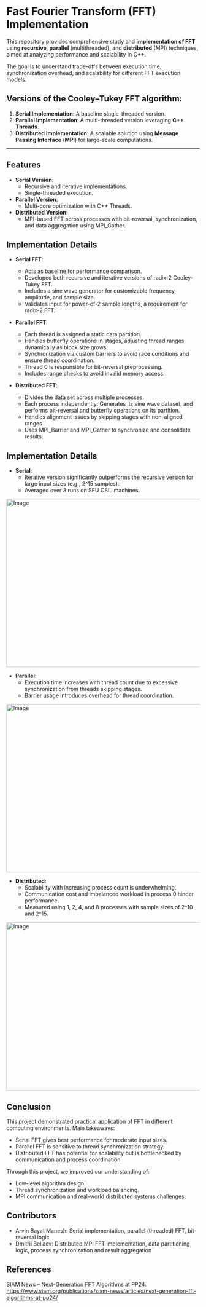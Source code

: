 # Fast Fourier Transform (FFT) Implementation

  This repository provides comprehensive study and **implementation of FFT** using **recursive**, **parallel** (multithreaded), and **distributed** (MPI) techniques, aimed at analyzing performance and scalability in C++.
  
  The goal is to understand trade-offs between execution time, synchronization overhead, and scalability for different FFT execution models.

## Versions of the Cooley–Tukey FFT algorithm:
1. **Serial Implementation**: A baseline single-threaded version.
2. **Parallel Implementation**: A multi-threaded version leveraging **C++ Threads**.
3. **Distributed Implementation**: A scalable solution using **Message Passing Interface** (**MPI**) for large-scale computations.

---

## Features
- **Serial Version**:
  - Recursive and iterative implementations.
  - Single-threaded execution.
- **Parallel Version**:
  - Multi-core optimization with C++ Threads.
- **Distributed Version**:
  - MPI-based FFT across processes with bit-reversal, synchronization, and data aggregation using MPI_Gather.


## Implementation Details
- **Serial FFT**:
  - Acts as baseline for performance comparison.
  - Developed both recursive and iterative versions of radix-2 Cooley-Tukey FFT.
  - Includes a sine wave generator for customizable frequency, amplitude, and sample size.
  - Validates input for power-of-2 sample lengths, a requirement for radix-2 FFT.

- **Parallel FFT**:
  - Each thread is assigned a static data partition.
  - Handles butterfly operations in stages, adjusting thread ranges dynamically as block size grows.
  - Synchronization via custom barriers to avoid race conditions and ensure thread coordination.
  - Thread 0 is responsible for bit-reversal preprocessing.
  - Includes range checks to avoid invalid memory access.

- **Distributed FFT**:
  - Divides the data set across multiple processes.
  - Each process independently: Generates its sine wave dataset, and performs bit-reversal and butterfly operations on its partition.
  - Handles alignment issues by skipping stages with non-aligned ranges.
  - Uses MPI_Barrier and MPI_Gather to synchronize and consolidate results.


## Implementation Details
- **Serial**:
  - Iterative version significantly outperforms the recursive version for large input sizes (e.g., 2^15 samples).
  - Averaged over 3 runs on SFU CSIL machines.

<img width="728" height="438" alt="Image" src="https://github.com/user-attachments/assets/e476da3a-0b05-4400-998f-8895fa7fb712" />

- **Parallel**:
  - Execution time increases with thread count due to excessive synchronization from threads skipping stages.
  - Barrier usage introduces overhead for thread coordination.

<img width="728" height="438" alt="Image" src="https://github.com/user-attachments/assets/8221e638-b28f-44e7-beb1-28a17b83860b" />

- **Distributed**:
  - Scalability with increasing process count is underwhelming.
  - Communication cost and imbalanced workload in process 0 hinder performance.
  - Measured using 1, 2, 4, and 8 processes with sample sizes of 2^10 and 2^15.

<img width="728" height="438" alt="Image" src="https://github.com/user-attachments/assets/6b9531e3-d911-410f-823d-b6cb45d60fbd" />

## Conclusion
This project demonstrated practical application of FFT in different computing environments. Main takeaways:
- Serial FFT gives best performance for moderate input sizes.
- Parallel FFT is sensitive to thread synchronization strategy.
- Distributed FFT has potential for scalability but is bottlenecked by communication and process coordination.

Through this project, we improved our understanding of:
- Low-level algorithm design.
- Thread synchronization and workload balancing.
- MPI communication and real-world distributed systems challenges.


## Contributors
- Arvin Bayat Manesh: Serial implementation, parallel (threaded) FFT, bit-reversal logic
- Dmitrii Beliaev: Distributed MPI FFT implementation, data partitioning logic, process synchronization and result aggregation


## References
SIAM News – Next-Generation FFT Algorithms at PP24: https://www.siam.org/publications/siam-news/articles/next-generation-fft-algorithms-at-pp24/
